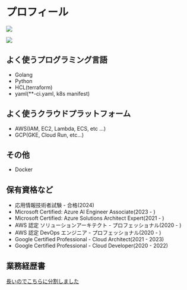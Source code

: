 # プロフィール

![](https://github-readme-stats.vercel.app/api?username=fijixxx&count_private=true&show_icons=true)

![](https://github-readme-stats.vercel.app/api/top-langs/?username=fijixxx&count_private=true&show_icons=true)

## よく使うプログラミング言語

- Golang
- Python
- HCL(terraform)
- yaml(**-ci.yaml, k8s manifest)

## よく使うクラウドプラットフォーム

- AWS(IAM, EC2, Lambda, ECS, etc ...)
- GCP(GKE, Cloud Run, etc...)

## その他

- Docker

## 保有資格など

- 応用情報技術者試験 - 合格(2024)
- Microsoft Certified: Azure AI Engineer Associate(2023 - )
- Microsoft Certified: Azure Solutions Architect Expert(2021 - )
- AWS 認定 ソリューションアーキテクト - プロフェッショナル(2020 - )
- AWS 認定 DevOps エンジニア - プロフェッショナル(2020 - )
- Google Certified Professional - Cloud Architect(2021 - 2023)
- Google Certified Professional - Cloud Developer(2020 - 2022)

## 業務経歴書

[長いのでこちらに分割しました](https://github.com/fijixxx/rejume)
